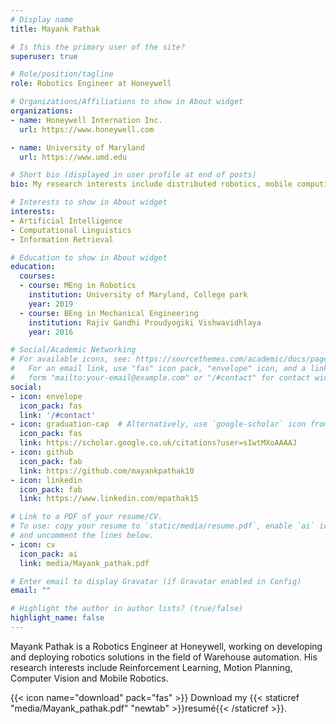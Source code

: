 ```yaml
---
# Display name
title: Mayank Pathak

# Is this the primary user of the site?
superuser: true

# Role/position/tagline
role: Robotics Engineer at Honeywell

# Organizations/Affiliations to show in About widget
organizations:
- name: Honeywell Internation Inc.
  url: https://www.honeywell.com

- name: University of Maryland
  url: https://www.umd.edu

# Short bio (displayed in user profile at end of posts)
bio: My research interests include distributed robotics, mobile computing and programmable matter.

# Interests to show in About widget
interests:
- Artificial Intelligence
- Computational Linguistics
- Information Retrieval

# Education to show in About widget
education:
  courses:
  - course: MEng in Robotics
    institution: University of Maryland, College park
    year: 2019
  - course: BEng in Mechanical Engineering
    institution: Rajiv Gandhi Proudyogiki Vishwavidhlaya
    year: 2016

# Social/Academic Networking
# For available icons, see: https://sourcethemes.com/academic/docs/page-builder/#icons
#   For an email link, use "fas" icon pack, "envelope" icon, and a link in the
#   form "mailto:your-email@example.com" or "/#contact" for contact widget.
social:
- icon: envelope
  icon_pack: fas
  link: '/#contact'
- icon: graduation-cap  # Alternatively, use `google-scholar` icon from `ai` icon pack
  icon_pack: fas
  link: https://scholar.google.co.uk/citations?user=sIwtMXoAAAAJ
- icon: github
  icon_pack: fab
  link: https://github.com/mayankpathak10
- icon: linkedin
  icon_pack: fab
  link: https://www.linkedin.com/mpathak15

# Link to a PDF of your resume/CV.
# To use: copy your resume to `static/media/resume.pdf`, enable `ai` icons in `params.toml`, 
# and uncomment the lines below.
- icon: cv
  icon_pack: ai
  link: media/Mayank_pathak.pdf

# Enter email to display Gravatar (if Gravatar enabled in Config)
email: ""

# Highlight the author in author lists? (true/false)
highlight_name: false
---
```


Mayank Pathak is a Robotics Engineer at Honeywell, working on developing and deploying robotics solutions in the field of Warehouse automation. His research interests include Reinforcement Learning, Motion Planning, Computer Vision and Mobile Robotics.

{{< icon name="download" pack="fas" >}} Download my {{< staticref "media/Mayank_pathak.pdf" "newtab" >}}resumé{{< /staticref >}}.
